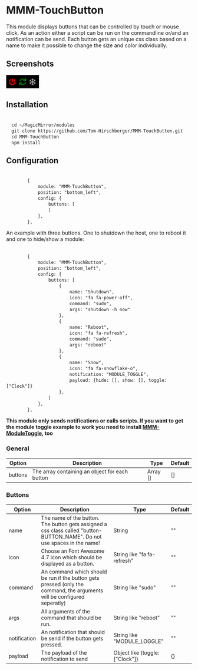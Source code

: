 # MMM-TouchButton ##
This module displays buttons that can be controlled by touch or mouse click. As an action either a script can be run on the commandline or/and an notification can be send. Each button gets an unique css class based on a name to make it possible to change the size and color individually.

## Screenshots ##
![Three colored buttons](https://github.com/Tom-Hirschberger/MMM-TouchButton/raw/master/screenshots/threeColoredButtons.png "Three colored buttons")

## Installation ##
```
  
  cd ~/MagicMirror/modules
  git clone https://github.com/Tom-Hirschberger/MMM-TouchButton.git
  cd MMM-TouchButton
  npm install
```

## Configuration ##
```json5
  
        {
			module: "MMM-TouchButton",
			position: "bottom_left",
			config: {
				buttons: [
				]
			},
		},
```

An example with three buttons. One to shutdown the host, one to reboot it and one to hide/show a module:
```json5
  
        {
			module: "MMM-TouchButton",
			position: "bottom_left",
			config: {
				buttons: [
					{
						name: "Shutdown",
						icon: "fa fa-power-off",
						command: "sudo",
						args: "shutdown -h now"
					},
					{
						name: "Reboot",
						icon: "fa fa-refresh",
						command: "sudo",
						args: "reboot"
					},
					{
						name: "Snow",
						icon: "fa fa-snowflake-o",
						notification: "MODULE_TOGGLE",
						payload: {hide: [], show: [], toggle:["Clock"]}
					},
				]
			},
		},
```

**This module only sends notifications or calls scripts. If you want to get the module toggle example to work you need to install [MMM-ModuleToggle](https://github.com/Trekky12/MMM-ModuleToggle), too**

### General ###
| Option  | Description | Type | Default |
| ------- | --- | --- | --- |
| buttons | The array containing an object for each button | Array [] | [] |

### Buttons ###
| Option  | Description | Type | Default |
| ------- | --- | --- | --- |
| name | The name of the button. The button gets assigned a css class called "button-BUTTON_NAME". Do not use spaces in the name! | String | "" |
| icon | Choose an Font Awesome 4.7 icon which should be displayed as a button. | String like "fa fa-refresh" | "" |
| command | An command which should be run if the button gets pressed (only the command, the arguments will be configured seperatly) | String like "sudo" | "" |
| args | All arguments of the command that should be run. | String like "reboot" | "" |
| notification | An notification that should be send if the button gets pressed. | String like "MODULE_LOGGLE" | "" |
| payload | The payload of the notification to send | Object like {toggle:["Clock"]} | {} |
